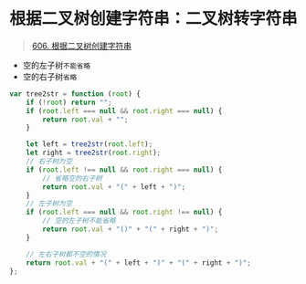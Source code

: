 
# 根据二叉树创建字符串：二叉树转字符串


> [606. 根据二叉树创建字符串](https://leetcode.cn/problems/construct-string-from-binary-tree/)


- 空的左子树`不能省略`
- 空的右子树`省略`

```javascript
var tree2str = function (root) {
    if (!root) return "";
    if (root.left === null && root.right === null) {
        return root.val + "";
    }

    let left = tree2str(root.left);
    let right = tree2str(root.right);
    // 右子树为空
    if (root.left !== null && root.right === null) {
        // 省略空的右子树
        return root.val + "(" + left + ")";
    }
    // 左子树为空
    if (root.left === null && root.right !== null) {
        // 空的左子树不能省略
        return root.val + "()" + "(" + right + ")";
    }

    // 左右子树都不空的情况
    return root.val + "(" + left + ")" + "(" + right + ")";
};

```